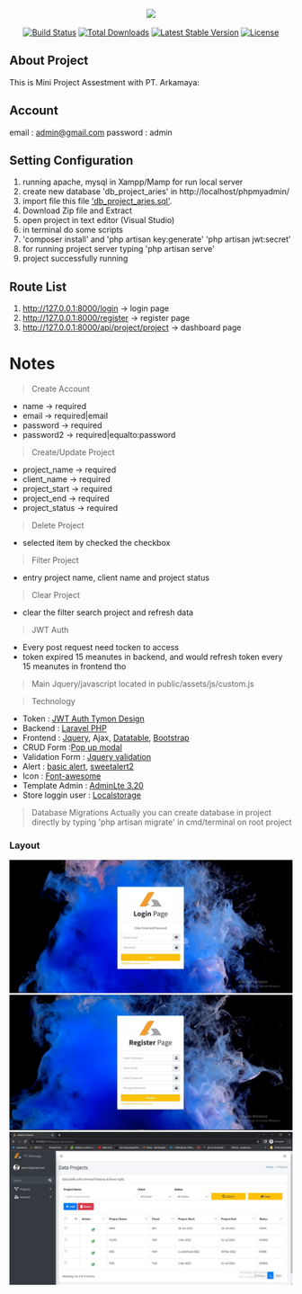 <p align="center"><a href="https://laravel.com" target="_blank"><img src="https://raw.githubusercontent.com/laravel/art/master/logo-lockup/5%20SVG/2%20CMYK/1%20Full%20Color/laravel-logolockup-cmyk-red.svg" width="400"></a></p>

<p align="center">
<a href="https://travis-ci.org/laravel/framework"><img src="https://travis-ci.org/laravel/framework.svg" alt="Build Status"></a>
<a href="https://packagist.org/packages/laravel/framework"><img src="https://img.shields.io/packagist/dt/laravel/framework" alt="Total Downloads"></a>
<a href="https://packagist.org/packages/laravel/framework"><img src="https://img.shields.io/packagist/v/laravel/framework" alt="Latest Stable Version"></a>
<a href="https://packagist.org/packages/laravel/framework"><img src="https://img.shields.io/packagist/l/laravel/framework" alt="License"></a>
</p>

## About Project

This is Mini Project Assestment with PT. Arkamaya:

## Account
email    : admin@gmail.com
password : admin


## Setting Configuration
1. running apache, mysql in Xampp/Mamp for run local server
2. create new database 'db_project_aries' in http://localhost/phpmyadmin/
3. import file this file ['db_project_aries.sql'](https://drive.google.com/file/d/11ja3mpUJrY5JAJSf-ka0HjDqtkK9t7q9/view?usp=sharing).
4. Download Zip file and Extract
5. open project in text editor (Visual Studio) 
8. in terminal do some scripts
9. 'composer install' and 'php artisan key:generate' 'php artisan jwt:secret'
10. for running project server typing 'php artisan serve'
11. project successfully running


## Route List
1. http://127.0.0.1:8000/login                -> login page
2. http://127.0.0.1:8000/register             -> register page
3. http://127.0.0.1:8000/api/project/project  -> dashboard page


# Notes 
> Create Account
  - name -> required
  - email -> required|email
  - password -> required 
  - password2 -> required|equalto:password

> Create/Update Project
  - project_name -> required
  - client_name -> required
  - project_start -> required 
  - project_end -> required
  - project_status -> required

> Delete Project
  - selected item by checked the checkbox

> Filter Project
  - entry project name, client name and project status

> Clear Project
  - clear the filter search project and refresh data

> JWT Auth
 - Every post request need tocken to access
 - token expired 15 meanutes in backend, and would refresh token every 15 meanutes in frontend tho

> Main Jquery/javascript located in public/assets/js/custom.js


> Technology 
- Token : [JWT Auth Tymon Design](https://github.com/tymondesigns/jwt-auth)
- Backend : [Laravel PHP](https://laravel.com/docs/9.x/installation)
- Frontend : [Jquery](https://jquery.com/), Ajax, [Datatable](https://datatables.net/), [Bootstrap](https://getbootstrap.com/docs/4.0/getting-started/introduction/)
- CRUD Form :[Pop up modal](https://getbootstrap.com/docs/4.0/components/modal/)
- Validation Form : [Jquery validation](https://jqueryvalidation.org/)
- Alert : [basic alert](https://www.w3schools.com/jsref/met_win_alert.asp), [sweetalert2](https://sweetalert2.github.io/)
- Icon : [Font-awesome](https://fontawesome.com/)
- Template Admin : [AdminLte 3.20](https://codeload.github.com/ColorlibHQ/AdminLTE/zip/refs/tags/v3.2.0)
- Store loggin user : [Localstorage](https://www.w3schools.com/jsref/prop_win_localstorage.asp)

> Database Migrations
Actually you can create database in project directly by typing 'php artisan migrate' in cmd/terminal on root project



### Layout
<img src="public/assets/screenshoot/login.jpg" alt="Girl in a jacket" >
<img src="public/assets/screenshoot/register.jpg" alt="Girl in a jacket" >
<img src="public/assets/screenshoot/admin.jpg" alt="Girl in a jacket" >


